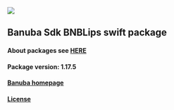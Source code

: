 [![](https://www.banuba.com/hubfs/Banuba_November2018/Images/Banuba%20SDK.png)](https://docs.banuba.com/far-sdk/tutorials/development/basic_integration?platform=ios)

## Banuba Sdk BNBLips swift package

#### About packages see [HERE](https://docs.banuba.com/far-sdk/tutorials/development/installation?platform=ios)

#### Package version: **1.17.5**

#### **[Banuba homepage](https://banuba.com)**

#### **[License](https://www.banuba.com/terms)**
